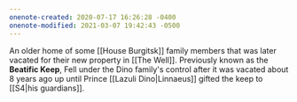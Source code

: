 ```yaml
---
onenote-created: 2020-07-17 16:26:28 -0400
onenote-modified: 2021-03-07 19:42:43 -0500
---
```


An older home of some [[House Burgitsk]] family members that was later vacated for their new property in [[The Well]]. Previously known as the **Beatific Keep**, Fell under the Dino family's control after it was vacated about 8 years ago up until Prince [[Lazuli Dino|Linnaeus]] gifted the keep to [[S4|his guardians]].
